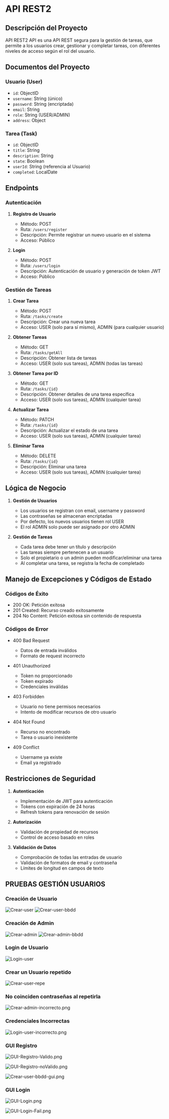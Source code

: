 # API REST2

## Descripción del Proyecto
API REST2 API es una API REST segura para la gestión de tareas, que permite a los usuarios crear, gestionar y completar tareas, con diferentes niveles de acceso según el rol del usuario.

## Documentos del Proyecto

### Usuario (User)
- `id`: ObjectID
- `username`: String (único)
- `password`: String (encriptada)
- `email`: String
- `role`: String (USER/ADMIN)
- `address`: Object


### Tarea (Task)
- `id`: ObjectID
- `title`: String
- `description`: String
- `state`: Boolean
- `userId`: String (referencia al Usuario)
- `completed`: LocalDate

## Endpoints

### Autenticación
1. **Registro de Usuario**
    - Método: POST
    - Ruta: `/users/register`
    - Descripción: Permite registrar un nuevo usuario en el sistema
    - Acceso: Público

2. **Login**
    - Método: POST
    - Ruta: `/users/login`
    - Descripción: Autenticación de usuario y generación de token JWT
    - Acceso: Público

### Gestión de Tareas

1. **Crear Tarea**
    - Método: POST
    - Ruta: `/tasks/create`
    - Descripción: Crear una nueva tarea
    - Acceso: USER (solo para sí mismo), ADMIN (para cualquier usuario)

2. **Obtener Tareas**
    - Método: GET
    - Ruta: `/tasks/getAll`
    - Descripción: Obtener lista de tareas
    - Acceso: USER (solo sus tareas), ADMIN (todas las tareas)

3. **Obtener Tarea por ID**
    - Método: GET
    - Ruta: `/tasks/{id}`
    - Descripción: Obtener detalles de una tarea específica
    - Acceso: USER (solo sus tareas), ADMIN (cualquier tarea)

4. **Actualizar Tarea**
    - Método: PATCH
    - Ruta: `/tasks/{id}`
    - Descripción: Actualizar el estado de una tarea 
    - Acceso: USER (solo sus tareas), ADMIN (cualquier tarea)

5. **Eliminar Tarea**
    - Método: DELETE
    - Ruta: `/tasks/{id}`
    - Descripción: Eliminar una tarea
    - Acceso: USER (solo sus tareas), ADMIN (cualquier tarea)

## Lógica de Negocio

1. **Gestión de Usuarios**
    - Los usuarios se registran con email, username y password
    - Las contraseñas se almacenan encriptadas
    - Por defecto, los nuevos usuarios tienen rol USER
    - El rol ADMIN solo puede ser asignado por otro ADMIN

2. **Gestión de Tareas**
    - Cada tarea debe tener un título y descripción
    - Las tareas siempre pertenecen a un usuario
    - Solo el propietario o un admin pueden modificar/eliminar una tarea
    - Al completar una tarea, se registra la fecha de completado

## Manejo de Excepciones y Códigos de Estado

### Códigos de Éxito
- 200 OK: Petición exitosa
- 201 Created: Recurso creado exitosamente
- 204 No Content: Petición exitosa sin contenido de respuesta

### Códigos de Error
- 400 Bad Request
    - Datos de entrada inválidos
    - Formato de request incorrecto

- 401 Unauthorized
    - Token no proporcionado
    - Token expirado
    - Credenciales inválidas

- 403 Forbidden
    - Usuario no tiene permisos necesarios
    - Intento de modificar recursos de otro usuario

- 404 Not Found
    - Recurso no encontrado
    - Tarea o usuario inexistente

- 409 Conflict
    - Username ya existe
    - Email ya registrado


## Restricciones de Seguridad

1. **Autenticación**
    - Implementación de JWT para autenticación
    - Tokens con expiración de 24 horas
    - Refresh tokens para renovación de sesión

2. **Autorización**
    - Validación de propiedad de recursos
    - Control de acceso basado en roles

3. **Validación de Datos**
    - Comprobación de todas las entradas de usuario
    - Validación de formatos de email y contraseña
    - Límites de longitud en campos de texto


## PRUEBAS GESTIÓN USUARIOS

### Creación de Usuario

![Crear-user](Comprobaciones%2FCrear-user.png)
![Crear-user-bbdd](Comprobaciones%2FCrear-user-bbdd.png)


### Creación de Admin

![Crear-admin](Comprobaciones%2FCrear-admin.png)
![Crear-admin-bbdd](Comprobaciones%2FCrear-admin-bbdd.png)


### Login de Usuario

![Login-user](Comprobaciones%2FLogin-user.png)


### Crear un Usuario repetido

![Crear-user-repe](Comprobaciones%2FCrear-user-repe.png)


### No coinciden contraseñas al repetirla

![Crear-admin-incorrecto.png](Comprobaciones%2FCrear-admin-incorrecto.png)


### Credenciales Incorrectas

![Login-user-incorrecto.png](Comprobaciones%2FLogin-user-incorrecto.png)



### GUI Registro

![GUI-Registro-Valido.png](Comprobaciones%2FGUI-Registro-Valido.png)

![GUI-Registro-noValido.png](Comprobaciones%2FGUI-Registro-noValido.png)

![Crear-user-bbdd-gui.png](Comprobaciones%2FCrear-user-bbdd-gui.png)


### GUI Login

![GUI-Login.png](Comprobaciones%2FGUI-Login.png)

![GUI-Login-Fail.png](Comprobaciones%2FGUI-Login-Fail.png)


